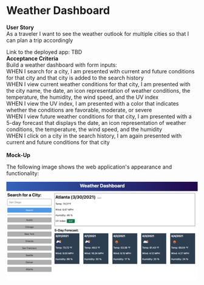 # Weather Dashboard

<strong>User Story</strong>
<br>
As a traveler I want to see the weather outlook for multiple cities so that I can plan a trip accordingly
<br>

Link to the deployed app: TBD
<br>
<strong>Acceptance Criteria</strong>
<br>
Build a weather dashboard with form inputs:
<br>
WHEN I search for a city, I am presented with current and future conditions for that city and that city is added to the search history
<br>
WHEN I view current weather conditions for that city, I am presented with the city name, the date, an icon representation of weather conditions, the temperature, the humidity, the wind speed, and the UV index
<br>
WHEN I view the UV index, I am presented with a color that indicates whether the conditions are favorable, moderate, or severe
<br>
WHEN I view future weather conditions for that city, I am presented with a 5-day forecast that displays the date, an icon representation of weather conditions, the temperature, the wind speed, and the humidity
<br>
WHEN I click on a city in the search history, I am again presented with current and future conditions for that city
<br>
<br>
<strong>Mock-Up</strong>

The following image shows the web application's appearance and functionality:

<img src="./assets/images/06-server-side-apis-homework-demo.png">
